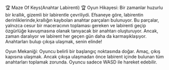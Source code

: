 🏆 Maze Of Keys(Anahtar Labirenti) 🏆
Oyun Hikayesi:
    Bir zamanlar huzurlu bir krallık, gizemli bir labirentle çevriliydi.
    Efsaneye göre, labirentin derinliklerinde,krallığın kaybolan anahtar parçaları bulunuyor.
    Bu parçalar, yalnızca cesur bir maceracının toplaması gereken ve labirenti geçip özgürlüğe kavuşmasına olanak tanıyacak bir anahtarı oluşturuyor.
    Ancak, zaman daralıyor ve labirent her geçen gün daha da karmaşıklaşıyor.
    Anahtarları bulup çıkışa ulaşmak, senin elinde!

Oyun Mekaniği:
    Oyuncu belirli bir başlangıç noktasında doğar.
    Amaç, çıkış kapısına ulaşmak.
    Ancak çıkışa ulaşmadan önce labirent içinde bulunan tüm anahtarları toplamak zorunda.
    Oyuncu sadece WASD ile hareket edebilir.

